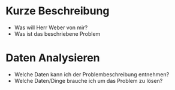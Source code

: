 # Kurze Beschreibung
- Was will Herr Weber von mir?
- Was ist das beschriebene Problem

# Daten Analysieren
- Welche Daten kann ich der Problembeschreibung entnehmen?
- Welche Daten/Dinge brauche ich um das Problem zu lösen?

